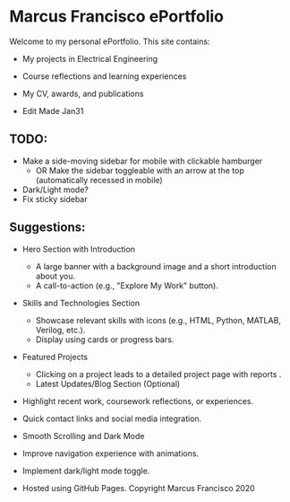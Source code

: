 # Marcus Francisco ePortfolio
Welcome to my personal ePortfolio. This site contains:
- My projects in Electrical Engineering
- Course reflections and learning experiences
- My CV, awards, and publications

- Edit Made Jan31

## TODO:
- Make a side-moving sidebar for mobile with clickable hamburger
  - OR Make the sidebar toggleable with an arrow at the top  (automatically recessed in mobile)
- Dark/Light mode?
- Fix sticky sidebar

## Suggestions:
- Hero Section with Introduction
  - A large banner with a background image and a short introduction about you.
  - A call-to-action (e.g., "Explore My Work" button).

- Skills and Technologies Section
  - Showcase relevant skills with icons (e.g., HTML, Python, MATLAB, Verilog, etc.).
  - Display using cards or progress bars.

- Featured Projects
  - Clicking on a project leads to a detailed project page with reports .
  - Latest Updates/Blog Section (Optional)

- Highlight recent work, coursework reflections, or experiences.

- Quick contact links and social media integration.
- Smooth Scrolling and Dark Mode

- Improve navigation experience with animations.
- Implement dark/light mode toggle.

- Hosted using GitHub Pages. Copyright Marcus Francisco 2020
